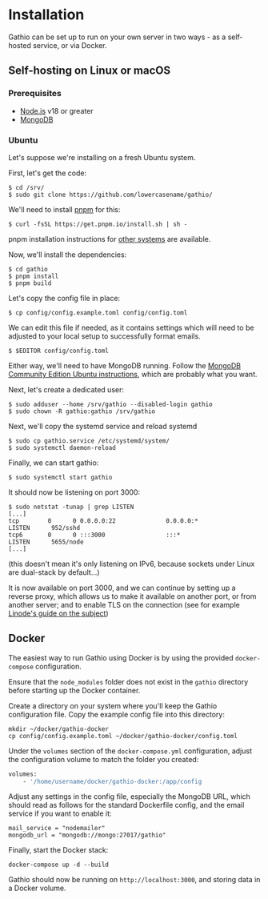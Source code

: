 # Installation

Gathio can be set up to run on your own server in two ways - as a self-hosted service, or via Docker.

## Self-hosting on Linux or macOS

### Prerequisites

-   [Node.js](https://nodejs.org/en/) v18 or greater
-   [MongoDB](https://www.mongodb.com/docs/manual/administration/install-on-linux/#std-label-install-mdb-community-edition-linux)

### Ubuntu

Let's suppose we're installing on a fresh Ubuntu system.

First, let's get the code:

```
$ cd /srv/
$ sudo git clone https://github.com/lowercasename/gathio/
```

We'll need to install [pnpm](https://pnpm.io/) for this:

```
$ curl -fsSL https://get.pnpm.io/install.sh | sh -
```

pnpm installation instructions for [other systems](https://pnpm.io/installation) are available.

Now, we'll install the dependencies:

```
$ cd gathio
$ pnpm install
$ pnpm build
```

Let's copy the config file in place:

```
$ cp config/config.example.toml config/config.toml
```

We can edit this file if needed, as it contains settings which will need to be adjusted to your local setup to successfully format emails.

```
$ $EDITOR config/config.toml
```

Either way, we'll need to have MongoDB running. Follow the [MongoDB Community Edition Ubuntu instructions](https://www.mongodb.com/docs/manual/tutorial/install-mongodb-on-ubuntu), which are probably what you want.

Next, let's create a dedicated user:

```
$ sudo adduser --home /srv/gathio --disabled-login gathio
$ sudo chown -R gathio:gathio /srv/gathio
```

Next, we'll copy the systemd service and reload systemd

```
$ sudo cp gathio.service /etc/systemd/system/
$ sudo systemctl daemon-reload
```

Finally, we can start gathio:

```
$ sudo systemctl start gathio
```

It should now be listening on port 3000:

```
$ sudo netstat -tunap | grep LISTEN
[...]
tcp        0      0 0.0.0.0:22              0.0.0.0:*               LISTEN      952/sshd
tcp6       0      0 :::3000                 :::*                    LISTEN      5655/node
[...]
```

(this doesn't mean it's only listening on IPv6, because sockets under Linux are
dual-stack by default...)

It is now available on port 3000, and we can continue by setting up a reverse
proxy, which allows us to make it available on another port, or from another
server; and to enable TLS on the connection (see for example [Linode's guide on
the subject](https://www.linode.com/docs/web-servers/nginx/use-nginx-reverse-proxy/#configure-nginx))

## Docker

The easiest way to run Gathio using Docker is by using the provided `docker-compose` configuration.

Ensure that the `node_modules` folder does not exist in the `gathio` directory before
starting up the Docker container.

Create a directory on your system where you'll keep the Gathio configuration file. Copy the example
config file into this directory:

```
mkdir ~/docker/gathio-docker
cp config/config.example.toml ~/docker/gathio-docker/config.toml
```

Under the `volumes` section of the `docker-compose.yml` configuration, adjust the
configuration volume to match the folder you created:

```dockerfile
volumes:
    - '/home/username/docker/gathio-docker:/app/config
```

Adjust any settings in the config file, especially the MongoDB URL, which should read as follows for the standard Dockerfile config, and the email service if you want
to enable it:

```
mail_service = "nodemailer"
mongodb_url = "mongodb://mongo:27017/gathio"
```

Finally, start the Docker stack:

```
docker-compose up -d --build
```

Gathio should now be running on `http://localhost:3000`, and storing data in a Docker volume.
